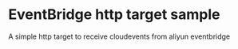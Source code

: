 # EventBridge http target sample
A simple http target to receive cloudevents from aliyun eventbridge

